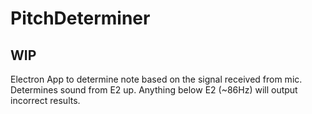 # PitchDeterminer
## **WIP**
Electron App to determine note based on the signal received from mic.  
Determines sound from E2 up. Anything below E2 (~86Hz) will output incorrect results.
